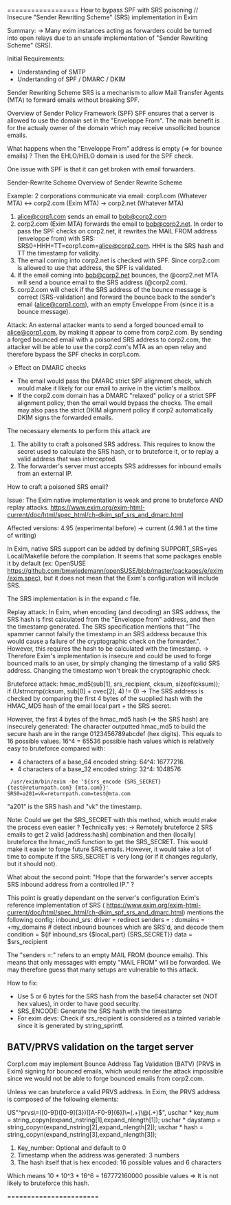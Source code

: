 ==================
How to bypass SPF with SRS poisoning // Insecure "Sender Rewriting Scheme" (SRS) implementation in Exim 

Summary:
-> Many exim instances acting as forwarders could be turned into open relays due to an unsafe implementation of "Sender Rewriting Scheme" (SRS).


Initial Requirements:
- Understanding of SMTP 
- Undertanding of SPF / DMARC / DKIM 


Sender Rewriting Scheme
SRS is a mechanism to allow Mail Transfer Agents (MTA) to forward emails without breaking SPF.

Overview of Sender Policy Framework (SPF)
SPF ensures that a server is allowed to use the domain set in the "Enveloppe From".
The main benefit is for the actualy owner of the domain which may receive unsollicited bounce emails.

What happens when the "Enveloppe From" address is empty (=> for bounce emails) ?
Then the EHLO/HELO domain is used for the SPF check.  

One issue with SPF is that it can get broken with email forwarders.

Sender-Rewrite Scheme 
Overview of Sender Rewrite Scheme

Example: 2 corporations communicate via email:
corp1.com (Whatever MTA) <-> corp2.com (Exim MTA) -> corp2.net (Whatever MTA)

1. alice@corp1.com sends an email to bob@corp2.com  
2. corp2.com (Exim MTA) forwards the email to bob@corp2.net. In order to pass the SPF checks on corp2.net, it rewrites the MAIL FROM address (enveloppe from) with SRS: SRS0=HHH=TT=corp1.com=alice@corp2.com. HHH is the SRS hash and TT the timestamp for validity.
3. The email coming into corp2.net is checked with SPF. Since corp2.com is allowed to use that address, the SPF is validated.
3.  If the email coming into bob@corp2.net bounces, the @corp2.net MTA will send a bounce email to the SRS address (@corp2.com).
4. corp2.com will check if the SRS address of the bounce message is correct (SRS-validation) and forward the bounce back to the sender's email (alice@corp1.com),  with an empty Enveloppe From (since it is a bounce message).


Attack:
An external attacker wants to send a forged bounced email to alice@corp1.com, by making it appear to come from corp2.com. By sending a forged bounced email with a poisoned SRS address to corp2.com, the attacker will be able to use the corp2.com's MTA as an open relay and therefore bypass the SPF checks in corp1.com.

-> Effect on DMARC checks 
- The email would pass the DMARC strict SPF alignment check, which would make it likely for our email to arrive in the victim's mailbox. 
- If the corp2.com domain has a DMARC "relaxed" policy or a strict SPF alignment policy, then the email would bypass the checks. The email may also pass the strict DKIM alignment policy if corp2 automatically DKIM signs the forwarded emails.

The necessary elements to perform this attack are
1. The ability to craft a poisoned SRS address. This requires to know the secret used to calculate the SRS hash, or to bruteforce it, or to replay  a valid address that was intercepted.
2. The forwarder's server must accepts SRS addresses for inbound emails from an external IP.


How to craft a poisoned SRS email?

Issue: The Exim native implementation is weak and prone to bruteforce AND replay attacks. 
https://www.exim.org/exim-html-current/doc/html/spec_html/ch-dkim_spf_srs_and_dmarc.html

Affected versions:
4.95 (experimental before) -> current (4.98.1 at the time of writing)

In Exim, native SRS support can be added by defining SUPPORT_SRS=yes Local/Makefile before the compilation. It seems that some packages enable it by default (ex: OpenSUSE https://github.com/bmwiedemann/openSUSE/blob/master/packages/e/exim/exim.spec), but it does not mean that the Exim's configuration will include SRS.

The SRS implementation is in the expand.c file.

Replay attack:
In Exim, when encoding (and decoding) an SRS address, the SRS hash is first calculated from the "Enveloppe from" address, and then the timestamp generated. The SRS specification mentions that "The spammer cannot falsify the timestamp in an SRS address because this would cause a failure of the cryptographic check on the forwarder.". However, this requires the hash to be calculated with the timestamp.
 -> Therefore Exim's implementation is insecure and could be used to forge bounced mails to an user, by simply changing the timestamp of a valid SRS address. Changing the timestamp won't break the cryptographic check.

Bruteforce attack:
 hmac_md5(sub[1], srs_recipient, cksum, sizeof(cksum));
      if (Ustrncmp(cksum, sub[0] + ovec[2], 4) != 0)
-> The SRS address is checked by comparing the first 4 bytes of the supplied hash with the HMAC_MD5 hash of the email local part + the SRS secret. 

However, the first 4 bytes of the hmac_md5 hash (=> the SRS hash) are insecurely generated:
The character outputted  hmac_md5 to build the secure hash are in the range 0123456789abcdef (hex digits). This equals to 16 possible values.
16^4 = 65536 possible hash values which is relatively easy to bruteforce compared with:
- 4 characters of a base_64 encoded string: 64^4: 16777216.
- 4 characters of a base_32 encoded string: 32^4: 1048576

` /usr/exim/bin/exim -be '${srs_encode {SRS_SECRET} {test@returnpath.com} {mta.com}}'`
```SRS0=a201=vk=returnpath.com=test@mta.com```

"a201" is the SRS hash and "vk" the timestamp.

Note:
Could we get the SRS_SECRET with this method, which would make the process even easier ? Technically yes:
-> Remotely bruteforce 2 SRS emails to get 2 valid [address:hash] combination and then (locally) bruteforce the hmac_md5 function to get the SRS_SECRET. This would make it easier to forge future SRS emails.
However, it would take a lot of time to compute if the SRS_SECRET is very long (or if it changes regularly, but it should not).


What about the second point: "Hope that the forwarder's server accepts SRS inbound address from a controlled IP." ?

This point is greatly dependant on the server's configuration
Exim's reference implementation of SRS ( https://www.exim.org/exim-html-current/doc/html/spec_html/ch-dkim_spf_srs_and_dmarc.html) mentions the following config: 
  inbound_srs:
    driver =    redirect
    senders =   :
    domains =   +my_domains
    # detect inbound bounces which are SRS'd, and decode them
    condition = ${if inbound_srs {$local_part} {SRS_SECRET}}
    data =      $srs_recipient

The "senders =:" refers to an empty MAIL FROM (bounce emails).
This means that only messages with empty "MAIL FROM" will be forwarded. We may therefore guess that many setups are vulnerable to this attack.


How to fix:
- Use 5 or 6 bytes for the SRS hash from the base64 character set (NOT hex values), in order to have good security.
- SRS_ENCODE: Generate the SRS hash with the timestamp
- For exim devs: Check if srs_recipient is considered as a tainted variable since it is generated by string_sprintf. 



## BATV/PRVS validation on the target server
Corp1.com may implement Bounce Address Tag Validation (BATV) (PRVS in Exim) signing for bounced emails, which would render the attack impossible since we would not be able to forge bounced emails from corp2.com.

Unless we can bruteforce a valid PRVS address.
In Exim, the PRVS address is composed of the following elements:

US"^prvs\\=([0-9])([0-9]{3})([A-F0-9]{6})\\=(.+)\\@(.+)$",
  uschar * key_num = string_copyn(expand_nstring[1],expand_nlength[1]);
        uschar * daystamp = string_copyn(expand_nstring[2],expand_nlength[2]);
        uschar * hash = string_copyn(expand_nstring[3],expand_nlength[3]);
1. Key_number: Optional and default to 0
2. Timestamp when the address was generated: 3 numbers
3. The hash itself that is hex encoded: 16 possible values and 6 characters

Which means 10 * 10^3 * 16^6 = 167772160000 possible values => It is not likely to bruteforce this hash.



=======================